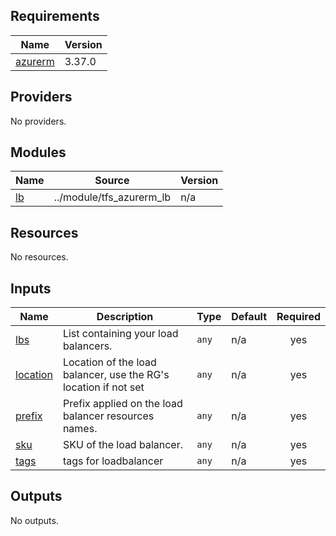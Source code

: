 <!-- BEGIN_TF_DOCS -->
## Requirements

| Name | Version |
|------|---------|
| <a name="requirement_azurerm"></a> [azurerm](#requirement\_azurerm) | 3.37.0 |

## Providers

No providers.

## Modules

| Name | Source | Version |
|------|--------|---------|
| <a name="module_lb"></a> [lb](#module\_lb) | ../module/tfs_azurerm_lb | n/a |

## Resources

No resources.

## Inputs

| Name | Description | Type | Default | Required |
|------|-------------|------|---------|:--------:|
| <a name="input_lbs"></a> [lbs](#input\_lbs) | List containing your load balancers. | `any` | n/a | yes |
| <a name="input_location"></a> [location](#input\_location) | Location of the load balancer, use the RG's location if not set | `any` | n/a | yes |
| <a name="input_prefix"></a> [prefix](#input\_prefix) | Prefix applied on the load balancer resources names. | `any` | n/a | yes |
| <a name="input_sku"></a> [sku](#input\_sku) | SKU of the load balancer. | `any` | n/a | yes |
| <a name="input_tags"></a> [tags](#input\_tags) | tags for loadbalancer | `any` | n/a | yes |

## Outputs

No outputs.
<!-- END_TF_DOCS -->